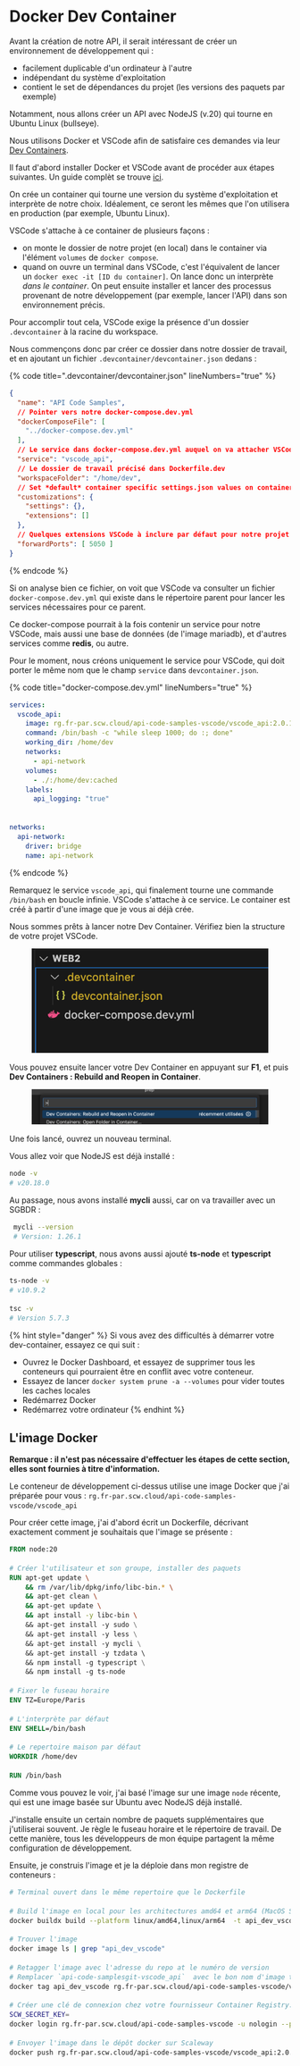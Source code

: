 # Docker Dev Container

Avant la création de notre API, il serait intéressant de créer un environnement de développement qui :

* facilement duplicable d'un ordinateur à l'autre
* indépendant du système d'exploitation
* contient le set de dépendances du projet (les versions des paquets par exemple)

Notamment, nous allons créer un API avec NodeJS (v.20) qui tourne en Ubuntu Linux (bullseye).

Nous utilisons Docker et VSCode afin de satisfaire ces demandes via leur [Dev Containers](https://code.visualstudio.com/docs/devcontainers/containers).

Il faut d'abord installer Docker et VSCode avant de procéder aux étapes suivantes. Un guide complèt se trouve [ici](https://docs.glassworks.tech/unix-shell/introduction/010-introduction/installation-party).

On crée un container qui tourne une version du système d'exploitation et interprète de notre choix. Idéalement, ce seront les mêmes que l'on utilisera en production (par exemple, Ubuntu Linux).

VSCode s'attache à ce container de plusieurs façons :

* on monte le dossier de notre projet (en local) dans le container via l'élément `volumes` de `docker compose`.
* quand on ouvre un terminal dans VSCode, c'est l'équivalent de lancer un `docker exec -it [ID du container]`. On lance donc un interprète _dans le container_. On peut ensuite installer et lancer des processus provenant de notre développement (par exemple, lancer l'API) dans son environnement précis.

Pour accomplir tout cela, VSCode exige la présence d'un dossier `.devcontainer` à la racine du workspace.

Nous commençons donc par créer ce dossier dans notre dossier de travail, et en ajoutant un fichier `.devcontainer/devcontainer.json` dedans :

{% code title=".devcontainer/devcontainer.json" lineNumbers="true" %}
```json
{
  "name": "API Code Samples",
  // Pointer vers notre docker-compose.dev.yml
  "dockerComposeFile": [
    "../docker-compose.dev.yml"
  ],
  // Le service dans docker-compose.dev.yml auquel on va attacher VSCode
  "service": "vscode_api",
  // Le dossier de travail précisé dans Dockerfile.dev
  "workspaceFolder": "/home/dev",
  // Set *default* container specific settings.json values on container create.
  "customizations": {
    "settings": {},
    "extensions": []
  },
  // Quelques extensions VSCode à inclure par défaut pour notre projet 
  "forwardPorts": [ 5050 ]
}
```
{% endcode %}

Si on analyse bien ce fichier, on voit que VSCode va consulter un fichier `docker-compose.dev.yml` qui existe dans le répertoire parent pour lancer les services nécessaires pour ce parent.

Ce docker-compose pourrait à la fois contenir un service pour notre VSCode, mais aussi une base de données (de l'image mariadb), et d'autres services comme **redis**, ou autre.

Pour le moment, nous créons uniquement le service pour VSCode, qui doit porter le même nom que le champ `service` dans `devcontainer.json`.

{% code title="docker-compose.dev.yml" lineNumbers="true" %}
```yaml
services:
  vscode_api:
    image: rg.fr-par.scw.cloud/api-code-samples-vscode/vscode_api:2.0.1
    command: /bin/bash -c "while sleep 1000; do :; done"
    working_dir: /home/dev
    networks:
      - api-network
    volumes:
      - ./:/home/dev:cached
    labels:
      api_logging: "true"      
    

networks:
  api-network:
    driver: bridge
    name: api-network
```
{% endcode %}

Remarquez le service `vscode_api`, qui finalement tourne une commande `/bin/bash` en boucle infinie. VSCode s'attache à ce service. Le container est créé à partir d'une image que je vous ai déjà crée.

Nous sommes prêts à lancer notre Dev Container. Vérifiez bien la structure de votre projet VSCode.

<figure><img src="./structure.png" alt=""><figcaption></figcaption></figure>

Vous pouvez ensuite lancer votre Dev Container en appuyant sur **F1**, et puis **Dev Containers : Rebuild and Reopen in Container**.

<figure><img src="../.gitbook/assets/image (1).png" alt=""><figcaption></figcaption></figure>

Une fois lancé, ouvrez un nouveau terminal.

Vous allez voir que NodeJS est déjà installé :

```bash
node -v
# v20.18.0
```

Au passage, nous avons installé **mycli** aussi, car on va travailler avec un SGBDR :

```bash
 mycli --version
 # Version: 1.26.1
```

Pour utiliser **typescript**, nous avons aussi ajouté **ts-node** et **typescript** comme commandes globales :

```bash
ts-node -v
# v10.9.2

tsc -v
# Version 5.7.3
```

{% hint style="danger" %}
Si vous avez des difficultés à démarrer votre dev-container, essayez ce qui suit :

- Ouvrez le Docker Dashboard, et essayez de supprimer tous les conteneurs qui pourraient être en conflit avec votre conteneur.
- Essayez de lancer `docker system prune -a --volumes` pour vider toutes les caches locales
- Redémarrez Docker
- Redémarrez votre ordinateur
{% endhint %}


## L'image Docker

**Remarque : il n'est pas nécessaire d'effectuer les étapes de cette section, elles sont fournies à titre d'information.**

Le conteneur de développement ci-dessus utilise une image Docker que j'ai préparée pour vous : `rg.fr-par.scw.cloud/api-code-samples-vscode/vscode_api`

Pour créer cette image, j'ai d'abord écrit un Dockerfile, décrivant exactement comment je souhaitais que l'image se présente :

```Dockerfile
FROM node:20

# Créer l'utilisateur et son groupe, installer des paquets
RUN apt-get update \
    && rm /var/lib/dpkg/info/libc-bin.* \
    && apt-get clean \
    && apt-get update \
    && apt install -y libc-bin \     
    && apt-get install -y sudo \
    && apt-get install -y less \
    && apt-get install -y mycli \
    && apt-get install -y tzdata \    
    && npm install -g typescript \
    && npm install -g ts-node

# Fixer le fuseau horaire
ENV TZ=Europe/Paris

# L'interprète par défaut
ENV SHELL=/bin/bash

# Le repertoire maison par défaut
WORKDIR /home/dev

RUN /bin/bash
```

Comme vous pouvez le voir, j'ai basé l'image sur une image `node` récente, qui est une image basée sur Ubuntu avec NodeJS déjà installé.

J'installe ensuite un certain nombre de paquets supplémentaires que j'utiliserai souvent. Je règle le fuseau horaire et le répertoire de travail.
De cette manière, tous les développeurs de mon équipe partagent la même configuration de développement.

Ensuite, je construis l'image et je la déploie dans mon registre de conteneurs :

```bash
# Terminal ouvert dans le même repertoire que le Dockerfile

# Build l'image en local pour les architectures amd64 et arm64 (MacOS Silicon)
docker buildx build --platform linux/amd64,linux/arm64  -t api_dev_vscode -f ./Dockerfile .

# Trouver l'image
docker image ls | grep "api_dev_vscode"  

# Retagger l'image avec l'adresse du repo at le numéro de version
# Remplacer `api-code-samplesgit-vscode_api`  avec le bon nom d'image trouvé dans l'étape précédente
docker tag api_dev_vscode rg.fr-par.scw.cloud/api-code-samples-vscode/vscode_api:2.0.1

# Créer une clé de connexion chez votre fournisseur Container Registry: moi, j'utilise Scaleway
SCW_SECRET_KEY=
docker login rg.fr-par.scw.cloud/api-code-samples-vscode -u nologin --password-stdin <<< "$SCW_SECRET_KEY"

# Envoyer l'image dans le dépôt docker sur Scaleway
docker push rg.fr-par.scw.cloud/api-code-samples-vscode/vscode_api:2.0.1
``````
